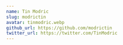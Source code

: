 ```yaml
---
name: Tin Modric
slug: modrictin
avatar: tinmodric.webp
github_url: https://github.com/modrictin
twitter_url: https://twitter.com/TinModric
---
```

